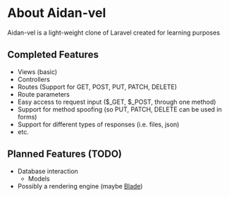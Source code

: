 # About Aidan-vel

Aidan-vel is a light-weight clone of Laravel created for learning purposes

## Completed Features

* Views (basic)
* Controllers
* Routes (Support for GET, POST, PUT, PATCH, DELETE)
* Route parameters
* Easy access to request input ($_GET, $_POST, through one method)
* Support for method spoofing (so PUT, PATCH, DELETE can be used in forms)
* Support for different types of responses (i.e. files, json)
* etc.

## Planned Features (TODO)

* Database interaction
    * Models
* Possibly a rendering engine (maybe [Blade](https://github.com/jenssegers/blade))
